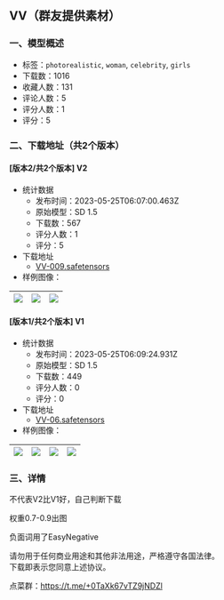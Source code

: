 ## VV（群友提供素材）
### 一、模型概述

- 标签：`photorealistic`, `woman`, `celebrity`, `girls`
- 下载数：1016
- 收藏人数：131
- 评论人数：5
- 评分人数：1
- 评分：5

### 二、下载地址（共2个版本）

#### [版本2/共2个版本] V2

- 统计数据
  - 发布时间：2023-05-25T06:07:00.463Z
  - 原始模型：SD 1.5
  - 下载数：567
  - 评分人数：1
  - 评分：5
- 下载地址
  - [VV-009.safetensors](https://civitai.com/api/download/models/80447)
- 样例图像：

| <img src="https://image.civitai.com/xG1nkqKTMzGDvpLrqFT7WA/7d4715b5-2f5b-4530-90c1-8f705d568c35/width=450/902864.jpeg" /> | <img src="https://image.civitai.com/xG1nkqKTMzGDvpLrqFT7WA/b84afb96-e965-4d9c-8a35-c54f82c6eafb/width=450/902865.jpeg" /> | <img src="https://image.civitai.com/xG1nkqKTMzGDvpLrqFT7WA/f0eee5d0-9e18-4d36-9e5b-c64aebd5b9e2/width=450/902867.jpeg" /> |
| ---- | ---- | ---- |

#### [版本1/共2个版本] V1

- 统计数据
  - 发布时间：2023-05-25T06:09:24.931Z
  - 原始模型：SD 1.5
  - 下载数：449
  - 评分人数：0
  - 评分：0
- 下载地址
  - [VV-06.safetensors](https://civitai.com/api/download/models/79755)
- 样例图像：

| <img src="https://image.civitai.com/xG1nkqKTMzGDvpLrqFT7WA/2d62ab1c-831a-4cd4-ac8f-20195978a8b2/width=450/902664.jpeg" /> | <img src="https://image.civitai.com/xG1nkqKTMzGDvpLrqFT7WA/c421009f-ddd7-4a45-8430-d487609d0808/width=450/894605.jpeg" /> | <img src="https://image.civitai.com/xG1nkqKTMzGDvpLrqFT7WA/a6aa235a-7269-49a2-ba2f-a574aec79ee7/width=450/902666.jpeg" /> | <img src="https://image.civitai.com/xG1nkqKTMzGDvpLrqFT7WA/5aabfa36-bfc1-41be-95f2-b68b32122e8a/width=450/902661.jpeg" /> |
| ---- | ---- | ---- | ---- |


### 三、详情
<p>不代表V2比V1好，自己判断下载</p><p>权重0.7-0.9出图</p><p>负面词用了EasyNegative</p><p>请勿用于任何商业用途和其他非法用途，严格遵守各国法律。<br />下载即表示您同意上述协议。</p><p>点菜群：<a target="_blank" rel="ugc" href="https://t.me/+0TaXk67vTZ9jNDZl">https://t.me/+0TaXk67vTZ9jNDZl</a></p>